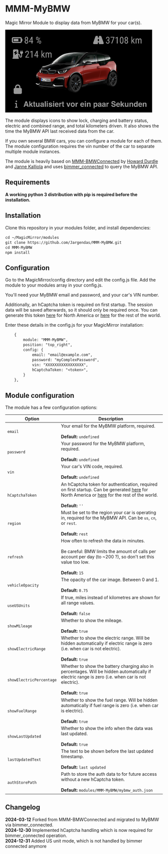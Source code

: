 # MMM-MyBMW
Magic Mirror Module to display data from MyBMW for your car(s).

![Screenshot](screenshot.png "Screenshot")

The module displays icons to show lock, charging and battery status, electric and combined range, and total kilometers driven. It also shows the time the MyBMW API last received data from the car.

If you own several BMW cars, you can configure a module for each of them. The module configuration requires the vin number of the car to separate multiple module instances.

The module is heavily based on [MMM-BMWConnected](https://github.com/jannekalliola/MMM-BMWConnected) by [Howard Durdle](https://github.com/hdurdle) and [Janne Kalliola](https://github.com/jannekalliola) and uses [bimmer_connected](https://github.com/bimmerconnected/bimmer_connected) to query the MyBMW API.

## Requirements

**A working python 3 distribution with pip is required before the installation.**

## Installation

Clone this repository in your modules folder, and install dependencies:

    cd ~/MagicMirror/modules
    git clone https://github.com/Jargendas/MMM-MyBMW.git
    cd MMM-MyBMW
    npm install 


## Configuration

Go to the MagicMirror/config directory and edit the config.js file. Add the module to your modules array in your config.js.

You'll need your MyBMW email and password, and your car's VIN number.

Additionally, an hCaptcha token is required on first startup. The session data will be saved afterwards, so it should only be required once. You can generate this token [here](https://bimmer-connected.readthedocs.io/en/stable/captcha/north_america.html) for North America or [here](https://bimmer-connected.readthedocs.io/en/stable/captcha/rest_of_world.html) for the rest of the world.

Enter these details in the config.js for your MagicMirror installation:

        {
            module: "MMM-MyBMW",
            position: "top_right",
            config: {
                email: "email@example.com",
                password: "myComplexPassword",
                vin: "XXXXXXXXXXXXXXXXX",
                hCaptchaToken: "<token>",
            }
        },

## Module configuration
The module has a few configuration options:

<table>
  <thead>
    <tr>
      <th>Option</th>
      <th>Description</th>
    </tr>
  </thead>
  <tbody>
    <tr>
      <td><code>email</code></td>
      <td>Your email for the MyBMW platform, required.<br /><br /><strong>Default: </strong><code>undefined</code></td>
    </tr>
    <tr>
      <td><code>password</code></td>
      <td>Your password for the MyBMW platform, required.<br /><br /><strong>Default: </strong><code>undefined</code></td>
    </tr>
    <tr>
      <td><code>vin</code></td>
      <td>Your car's VIN code, required.<br /><br /><strong>Default: </strong><code>undefined</code></td>
    </tr>
    <tr>
      <td><code>hCaptchaToken</code></td>
      <td>An hCaptcha token for authentication, required on first startup. Can be generated <a href="https://bimmer-connected.readthedocs.io/en/stable/captcha/north_america.html">here</a> for North America or <a href="https://bimmer-connected.readthedocs.io/en/stable/captcha/rest_of_world.html">here</a> for the rest of the world.<br /><br /><strong>Default: </strong><code>''</code></td>
    </tr>
    <tr>
      <td><code>region</code></td>
      <td>Must be set to the region your car is operating in, required for the MyBMW API. Can be <code>us</code>, <code>cn</code>, or <code>rest</code>.<br /><br /><strong>Default: </strong><code>rest</code></td>
    </tr>
    <tr>
      <td><code>refresh</code></td>
      <td>How often to refresh the data in minutes. <br /> <br />Be careful: BMW limits the amount of calls per account per day (to ~200 ?), so don't set this value too low.<br /><br /><strong>Default: </strong><code>15</code></td>
    </tr>
    <tr>
      <td><code>vehicleOpacity</code></td>
      <td>The opacity of the car image. Between 0 and 1.<br /><br /><strong>Default: </strong><code>0.75</code></td>
    </tr>
    <tr>
      <td><code>useUSUnits</code></td>
      <td>If true, miles instead of kilometres are shown for all range values. <br /><br /><strong>Default: </strong><code>false</code></td>
    </tr>
    <tr>
      <td><code>showMileage</code></td>
      <td>Whether to show the mileage. <br /><br /><strong>Default: </strong><code>true</code></td>
    </tr>
    <tr>
      <td><code>showElectricRange</code></td>
      <td>Whether to show the electric range. Will be hidden automatically if electric range is zero (i.e. when car is not electric).<br /><br /><strong>Default: </strong><code>true</code></td>
    </tr>
    <tr>
      <td><code>showElectricPercentage</code></td>
      <td>Whether to show the battery charging also in percentages. Will be hidden automatically if electric range is zero (i.e. when car is not electric).<br /><br /><strong>Default: </strong><code>true</code></td>
    </tr>
    <tr>
      <td><code>showFuelRange</code></td>
      <td>Whether to show the fuel range. Will be hidden automatically if fuel range is zero (i.e. when car is  electric). <br /><br /><strong>Default: </strong><code>true</code></td>
    </tr>
    <tr>
      <td><code>showLastUpdated</code></td>
      <td>Whether to show the info when the data was last updated. <br /><br /><strong>Default: </strong><code>true</code></td>
    </tr>
    <tr>
      <td><code>lastUpdatedText</code></td>
      <td>The text to be shown before the last updated timestamp. <br /><br /><strong>Default: </strong><code>last updated</code></td>
    </tr>
    <tr>
      <td><code>authStorePath</code></td>
      <td>Path to store the auth data to for future access without a new hCaptcha token. <br /><br /><strong>Default: </strong><code>modules/MMM-MyBMW/mybmw_auth.json</code></td>
    </tr>
  </tbody>
</table>

## Changelog

**2024-03-12** Forked from MMM-BMWConnected and migrated to MyBMW via bimmer_connected.<br />
**2024-12-30** Implemented hCaptcha handling which is now required for bimmer_connected operation.<br />
**2024-12-31** Added US unit mode, which is not handled by bimmer connected anymore

